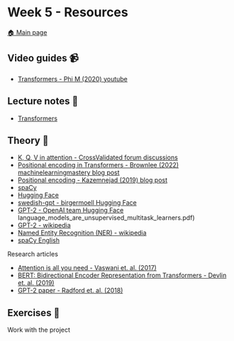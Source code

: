 # Week 5 - Resources

[:house: Main page](https://github.com/pr0fez/AI23-Deep_learning)

## Video guides :video_camera:
- [Transformers - Phi M (2020) youtube](https://www.youtube.com/watch?v=4Bdc55j80l8)

## Lecture notes :book:
- [Transformers](https://github.com/pr0fez/AI23-Deep_learning/blob/main/Lectures/Lec8-Transformers.ipynb)

## Theory :book:
- [K, Q, V in attention - CrossValidated forum discussions](https://stats.stackexchange.com/questions/421935/what-exactly-are-keys-queries-and-values-in-attention-mechanisms)
- [Positional encoding in Transformers - Brownlee (2022) machinelearningmastery blog post](https://machinelearningmastery.com/a-gentle-introduction-to-positional-encoding-in-transformer-models-part-1/)
- [Positional encoding - Kazemnejad (2019) blog post](https://kazemnejad.com/blog/transformer_architecture_positional_encoding/)
- [spaCy](https://spacy.io/usage/models)
- [Hugging Face](https://huggingface.co/)
- [swedish-gpt - birgermoell Hugging Face](https://huggingface.co/birgermoell/swedish-gpt?text=grattis+p%C3%A5+f%C3%B6delsedagen)
- [GPT-2 - OpenAI team Hugging Face](https://huggingface.co/gpt2)
language_models_are_unsupervised_multitask_learners.pdf)
- [GPT-2 - wikipedia](https://en.wikipedia.org/wiki/GPT-2)
- [Named Entity Recognition (NER) - wikipedia](https://en.wikipedia.org/wiki/Named-entity_recognition)
- [spaCy English](https://spacy.io/models/en)

Research articles
- [Attention is all you need - Vaswani et. al. (2017)](https://arxiv.org/pdf/1706.03762.pdf)
- [BERT: Bidirectional Encoder Representation from Transformers - Devlin et. al. (2019)](https://arxiv.org/pdf/1810.04805.pdf)
- [GPT-2 paper - Radford et. al. (2018)](https://d4mucfpksywv.cloudfront.net/better-language-models/)

## Exercises :running:
Work with the project

